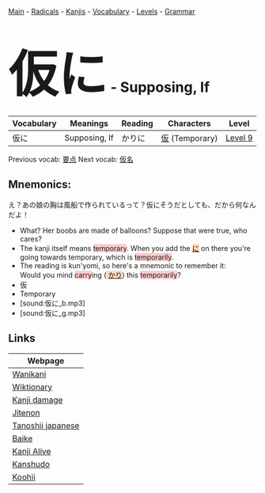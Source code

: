 <style> bigfont {font-size: 100px}</style>
[Main](../README.md) -
[Radicals](../radicals.md) -
[Kanjis](../kanjis.md) -
[Vocabulary](../vocabulary.md) -
[Levels](../levels.md) -
[Grammar](../grammar.md)
# <bigfont> 仮に</bigfont> - Supposing, If 

| Vocabulary | Meanings | Reading | Characters | Level |
| --- | --- | --- | --- | --- |
| 仮に | Supposing, If | かりに |  [仮](../kanjis/仮.md) (Temporary) | [Level 9](../levels/wk_level9.md) |

Previous vocab: [要点](要点.md) Next vocab: [仮名](仮名.md) 

## Mnemonics:
え？あの娘の胸は風船で作られているって？仮にそうだとしても、だから何なんだよ！
* What? Her boobs are made of balloons? Suppose that were true, who cares?
* The kanji itself means <span style="background-color:#ffcccb"> temporary</span>. When you add the <span style="background-color:#fed8b1"> [に](https://jisho.org/search/に)</span> on there you're going towards temporary, which is <span style="background-color:#ffcccb"> temporarily</span>.
* The reading is kun'yomi, so here's a mnemonic to remember it: <br />Would you mind <span style="background-color:#ffcccb"> carry</span>ing (<span style="background-color:#fed8b1"> [かり](https://jisho.org/search/かり)</span>) this <span style="background-color:#ffcccb"> temporarily</span>?
* 仮
* Temporary
* [sound:仮に_b.mp3]
* [sound:仮に_g.mp3]


## Links 

| Webpage |
| --- |
| [Wanikani          ](https://www.wanikani.com/kanji/仮に) |
| [Wiktionary        ](https://en.wiktionary.org/wiki/仮に) |
| [Kanji damage      ](http://www.kanjidamage.com/kanji/search?utf8=✓&q=仮に) |
| [Jitenon           ](https://jitenon.com/kanji/仮に) |
| [Tanoshii japanese ](https://www.tanoshiijapanese.com/dictionary/kanji.cfm?k=仮に) |
| [Baike             ](https://baike.baidu.com/item/仮に) |
| [Kanji Alive       ](https://app.kanjialive.com/仮に) |
| [Kanshudo          ](https://www.kanshudo.com/searchmn?q=仮に) |
| [Koohii            ](https://kanji.koohii.com/study/kanji/仮に) |
